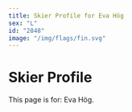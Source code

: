 ```yaml
---
title: Skier Profile for Eva Hög
sex: "L"
id: "2848"
image: "/img/flags/fin.svg" 
---
```


# Skier Profile

This page is for: Eva Hög.
    